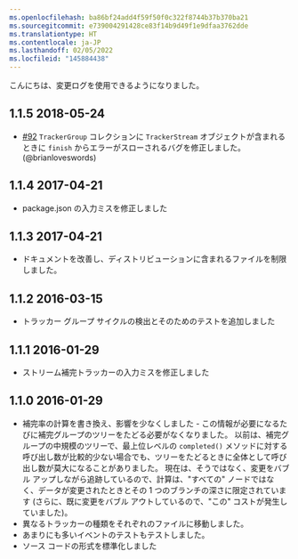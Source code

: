 ```yaml
---
ms.openlocfilehash: ba86bf24add4f59f50f0c322f8744b37b370ba21
ms.sourcegitcommit: e739004291428ce83f14b9d49f1e9dfaa3762dde
ms.translationtype: HT
ms.contentlocale: ja-JP
ms.lasthandoff: 02/05/2022
ms.locfileid: "145884438"
---
```

こんにちは、変更ログを使用できるようになりました。

## <a name="115-2018-05-24"></a>1.1.5 2018-05-24

* [#92](https://github.com/iarna/are-we-there-yet/pull/92) `TrackerGroup` コレクションに `TrackerStream` オブジェクトが含まれるときに `finish` からエラーがスローされるバグを修正しました。  (@brianloveswords)

## <a name="114-2017-04-21"></a>1.1.4 2017-04-21

* package.json の入力ミスを修正しました

## <a name="113-2017-04-21"></a>1.1.3 2017-04-21

* ドキュメントを改善し、ディストリビューションに含まれるファイルを制限しました。

## <a name="112-2016-03-15"></a>1.1.2 2016-03-15

* トラッカー グループ サイクルの検出とそのためのテストを追加しました

## <a name="111-2016-01-29"></a>1.1.1 2016-01-29

* ストリーム補完トラッカーの入力ミスを修正しました

## <a name="110-2016-01-29"></a>1.1.0 2016-01-29

* 補完率の計算を書き換え、影響を少なくしました - この情報が必要になるたびに補完グループのツリーをたどる必要がなくなりました。  以前は、補完グループの中規模のツリーで、最上位レベルの `completed()` メソッドに対する呼び出し数が比較的少ない場合でも、ツリーをたどるときに全体として呼び出し数が莫大になることがありました。 現在は、そうではなく、変更をバブル アップしながら追跡しているので、計算は、"すべての" ノードではなく、データが変更されたときとその 1 つのブランチの深さに限定されています  (さらに、既に変更をバブル アウトしているので、"この" コストが発生していました)。
* 異なるトラッカーの種類をそれぞれのファイルに移動しました。
* あまりにも多いイベントのテストもテストしました。
* ソース コードの形式を標準化しました
